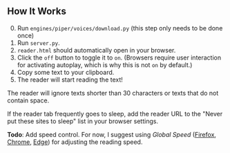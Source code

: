 ## How It Works

0. Run `engines/piper/voices/download.py` (this step only needs to be done once)
1. Run `server.py`.
2. `reader.html` should automatically open in your browser.
3. Click the `off` button to toggle it to `on`. (Browsers require user interaction for activating autoplay, which is why this is not `on` by default.)
4. Copy some text to your clipboard.
5. The reader will start reading the text!

The reader will ignore texts shorter than 30 characters or texts that do not contain space.

If the reader tab frequently goes to sleep, add the reader URL to the "Never put these sites to sleep" list in your browser settings.

**Todo**: Add speed control. For now, I suggest using *Global Speed* ([Firefox](https://addons.mozilla.org/en-US/firefox/addon/global-speed/), [Chrome](https://chromewebstore.google.com/detail/global-speed/jpbjcnkcffbooppibceonlgknpkniiff), [Edge](https://microsoftedge.microsoft.com/addons/detail/global-speed/mjhlabbcmjflkpjknnicihkfnmbdfced)) for adjusting the reading speed.